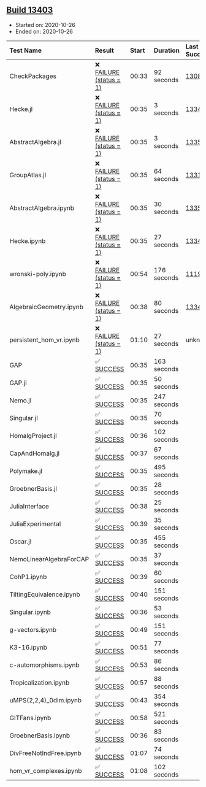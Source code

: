 ## [Build 13403](https://oscarci.mathematik.uni-kl.de/job/oscar/13403/)

* Started on: 2020-10-26
* Ended on: 2020-10-26

| Test Name    | Result | Start | Duration | Last Success | First Failure |
|:-------------|:-------|:------|:---------|:-------------|:--------------|
| CheckPackages | ❌ [FAILURE (status = 1)](https://oscarci.mathematik.uni-kl.de/job/oscar/13403/artifact/logs/build-13403/CheckPackages.log) | 00:33 | 92 seconds | [13085](https://oscarci.mathematik.uni-kl.de/job/oscar/13085/) | [13086](https://oscarci.mathematik.uni-kl.de/job/oscar/13086/) |
| Hecke.jl | ❌ [FAILURE (status = 1)](https://oscarci.mathematik.uni-kl.de/job/oscar/13403/artifact/logs/build-13403/Hecke.jl.log) | 00:35 | 3 seconds | [13341](https://oscarci.mathematik.uni-kl.de/job/oscar/13341/) | [13342](https://oscarci.mathematik.uni-kl.de/job/oscar/13342/) |
| AbstractAlgebra.jl | ❌ [FAILURE (status = 1)](https://oscarci.mathematik.uni-kl.de/job/oscar/13403/artifact/logs/build-13403/AbstractAlgebra.jl.log) | 00:35 | 3 seconds | [13355](https://oscarci.mathematik.uni-kl.de/job/oscar/13355/) | [13356](https://oscarci.mathematik.uni-kl.de/job/oscar/13356/) |
| GroupAtlas.jl | ❌ [FAILURE (status = 1)](https://oscarci.mathematik.uni-kl.de/job/oscar/13403/artifact/logs/build-13403/GroupAtlas.jl.log) | 00:35 | 64 seconds | [13311](https://oscarci.mathematik.uni-kl.de/job/oscar/13311/) | [13312](https://oscarci.mathematik.uni-kl.de/job/oscar/13312/) |
| AbstractAlgebra.ipynb | ❌ [FAILURE (status = 1)](https://oscarci.mathematik.uni-kl.de/job/oscar/13403/artifact/logs/build-13403/AbstractAlgebra.ipynb.log) | 00:35 | 30 seconds | [13355](https://oscarci.mathematik.uni-kl.de/job/oscar/13355/) | [13356](https://oscarci.mathematik.uni-kl.de/job/oscar/13356/) |
| Hecke.ipynb | ❌ [FAILURE (status = 1)](https://oscarci.mathematik.uni-kl.de/job/oscar/13403/artifact/logs/build-13403/Hecke.ipynb.log) | 00:35 | 27 seconds | [13341](https://oscarci.mathematik.uni-kl.de/job/oscar/13341/) | [13342](https://oscarci.mathematik.uni-kl.de/job/oscar/13342/) |
| wronski-poly.ipynb | ❌ [FAILURE (status = 1)](https://oscarci.mathematik.uni-kl.de/job/oscar/13403/artifact/logs/build-13403/wronski-poly.ipynb.log) | 00:54 | 176 seconds | [11192](https://oscarci.mathematik.uni-kl.de/job/oscar/11192/) | [11193](https://oscarci.mathematik.uni-kl.de/job/oscar/11193/) |
| AlgebraicGeometry.ipynb | ❌ [FAILURE (status = 1)](https://oscarci.mathematik.uni-kl.de/job/oscar/13403/artifact/logs/build-13403/AlgebraicGeometry.ipynb.log) | 00:38 | 80 seconds | [13341](https://oscarci.mathematik.uni-kl.de/job/oscar/13341/) | [13342](https://oscarci.mathematik.uni-kl.de/job/oscar/13342/) |
| persistent_hom_vr.ipynb | ❌ [FAILURE (status = 1)](https://oscarci.mathematik.uni-kl.de/job/oscar/13403/artifact/logs/build-13403/persistent_hom_vr.ipynb.log) | 01:10 | 27 seconds | unknown | unknown |
| GAP | ✅ [SUCCESS](https://oscarci.mathematik.uni-kl.de/job/oscar/13403/artifact/logs/build-13403/GAP.log) | 00:35 | 163 seconds |  |  |
| GAP.jl | ✅ [SUCCESS](https://oscarci.mathematik.uni-kl.de/job/oscar/13403/artifact/logs/build-13403/GAP.jl.log) | 00:35 | 50 seconds |  |  |
| Nemo.jl | ✅ [SUCCESS](https://oscarci.mathematik.uni-kl.de/job/oscar/13403/artifact/logs/build-13403/Nemo.jl.log) | 00:35 | 247 seconds |  |  |
| Singular.jl | ✅ [SUCCESS](https://oscarci.mathematik.uni-kl.de/job/oscar/13403/artifact/logs/build-13403/Singular.jl.log) | 00:35 | 70 seconds |  |  |
| HomalgProject.jl | ✅ [SUCCESS](https://oscarci.mathematik.uni-kl.de/job/oscar/13403/artifact/logs/build-13403/HomalgProject.jl.log) | 00:36 | 102 seconds |  |  |
| CapAndHomalg.jl | ✅ [SUCCESS](https://oscarci.mathematik.uni-kl.de/job/oscar/13403/artifact/logs/build-13403/CapAndHomalg.jl.log) | 00:37 | 67 seconds |  |  |
| Polymake.jl | ✅ [SUCCESS](https://oscarci.mathematik.uni-kl.de/job/oscar/13403/artifact/logs/build-13403/Polymake.jl.log) | 00:35 | 495 seconds |  |  |
| GroebnerBasis.jl | ✅ [SUCCESS](https://oscarci.mathematik.uni-kl.de/job/oscar/13403/artifact/logs/build-13403/GroebnerBasis.jl.log) | 00:35 | 28 seconds |  |  |
| JuliaInterface | ✅ [SUCCESS](https://oscarci.mathematik.uni-kl.de/job/oscar/13403/artifact/logs/build-13403/JuliaInterface.log) | 00:38 | 25 seconds |  |  |
| JuliaExperimental | ✅ [SUCCESS](https://oscarci.mathematik.uni-kl.de/job/oscar/13403/artifact/logs/build-13403/JuliaExperimental.log) | 00:39 | 35 seconds |  |  |
| Oscar.jl | ✅ [SUCCESS](https://oscarci.mathematik.uni-kl.de/job/oscar/13403/artifact/logs/build-13403/Oscar.jl.log) | 00:35 | 455 seconds |  |  |
| NemoLinearAlgebraForCAP | ✅ [SUCCESS](https://oscarci.mathematik.uni-kl.de/job/oscar/13403/artifact/logs/build-13403/NemoLinearAlgebraForCAP.log) | 00:35 | 37 seconds |  |  |
| CohP1.ipynb | ✅ [SUCCESS](https://oscarci.mathematik.uni-kl.de/job/oscar/13403/artifact/logs/build-13403/CohP1.ipynb.log) | 00:39 | 60 seconds |  |  |
| TiltingEquivalence.ipynb | ✅ [SUCCESS](https://oscarci.mathematik.uni-kl.de/job/oscar/13403/artifact/logs/build-13403/TiltingEquivalence.ipynb.log) | 00:40 | 151 seconds |  |  |
| Singular.ipynb | ✅ [SUCCESS](https://oscarci.mathematik.uni-kl.de/job/oscar/13403/artifact/logs/build-13403/Singular.ipynb.log) | 00:36 | 53 seconds |  |  |
| g-vectors.ipynb | ✅ [SUCCESS](https://oscarci.mathematik.uni-kl.de/job/oscar/13403/artifact/logs/build-13403/g-vectors.ipynb.log) | 00:49 | 151 seconds |  |  |
| K3-16.ipynb | ✅ [SUCCESS](https://oscarci.mathematik.uni-kl.de/job/oscar/13403/artifact/logs/build-13403/K3-16.ipynb.log) | 00:51 | 77 seconds |  |  |
| c-automorphisms.ipynb | ✅ [SUCCESS](https://oscarci.mathematik.uni-kl.de/job/oscar/13403/artifact/logs/build-13403/c-automorphisms.ipynb.log) | 00:53 | 86 seconds |  |  |
| Tropicalization.ipynb | ✅ [SUCCESS](https://oscarci.mathematik.uni-kl.de/job/oscar/13403/artifact/logs/build-13403/Tropicalization.ipynb.log) | 00:57 | 88 seconds |  |  |
| uMPS(2,2,4)_0dim.ipynb | ✅ [SUCCESS](https://oscarci.mathematik.uni-kl.de/job/oscar/13403/artifact/logs/build-13403/uMPS-2-2-4-_0dim.ipynb.log) | 00:43 | 354 seconds |  |  |
| GITFans.ipynb | ✅ [SUCCESS](https://oscarci.mathematik.uni-kl.de/job/oscar/13403/artifact/logs/build-13403/GITFans.ipynb.log) | 00:58 | 521 seconds |  |  |
| GroebnerBasis.ipynb | ✅ [SUCCESS](https://oscarci.mathematik.uni-kl.de/job/oscar/13403/artifact/logs/build-13403/GroebnerBasis.ipynb.log) | 00:36 | 83 seconds |  |  |
| DivFreeNotIndFree.ipynb | ✅ [SUCCESS](https://oscarci.mathematik.uni-kl.de/job/oscar/13403/artifact/logs/build-13403/DivFreeNotIndFree.ipynb.log) | 01:07 | 74 seconds |  |  |
| hom_vr_complexes.ipynb | ✅ [SUCCESS](https://oscarci.mathematik.uni-kl.de/job/oscar/13403/artifact/logs/build-13403/hom_vr_complexes.ipynb.log) | 01:08 | 102 seconds |  |  |
